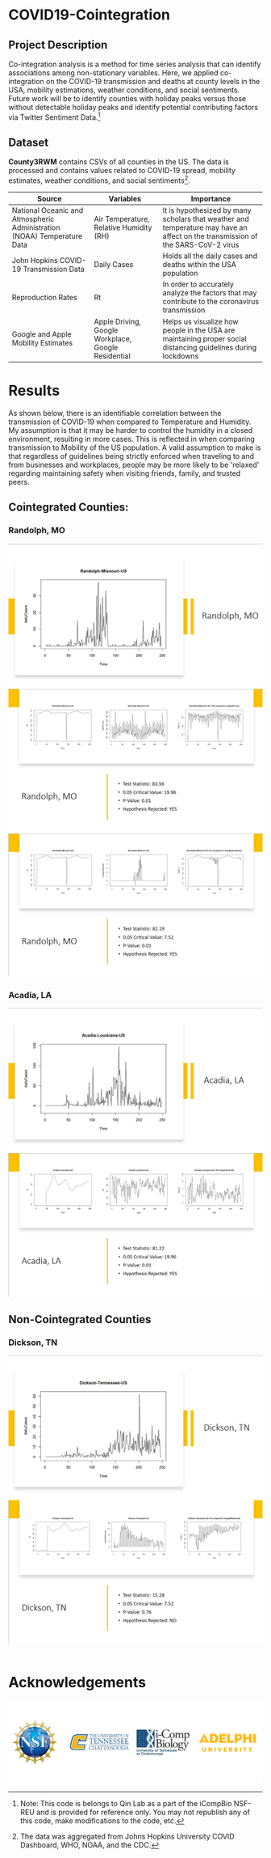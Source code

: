 # COVID19-Cointegration
## Project Description

Co-integration analysis is a method for time series analysis that can identify associations among non-stationary variables.  Here, we applied co-integration on the COVID-19 transmission and deaths at county levels in the USA, mobility estimations, weather conditions, and social sentiments. Future work will be to identify counties with holiday peaks versus those without detectable holiday peaks and identify potential contributing factors via Twitter Sentiment Data.[^1]
[^1]: Note: This code is belongs to Qin Lab as a part of the iCompBio NSF-REU and is provided for reference only. You may not republish any of this code, make modifications to the code, etc.

## Dataset
**County3RWM** contains CSVs of all counties in the US. The data is processed and contains values related to COVID-19 spread, mobility estimates, weather conditions, and social sentiments[^2].
[^2]: The data was aggregated from Johns Hopkins University COVID Dashboard, WHO, NOAA, and the CDC.

| Source | Variables | Importance |
|---|---|---|
| National Oceanic and Atmospheric Administration (NOAA) Temperature Data | Air Temperature, Relative Humidity (RH) | It is hypothesized by many scholars that weather and temperature may have an affect on the transmission of the SARS-CoV-2 virus |
| John Hopkins COVID-19 Transmission Data | Daily Cases| Holds all the daily cases and deaths within the USA population |
| Reproduction Rates | Rt | In order to accurately analyze the factors that may contribute to the coronavirus transmission |
| Google and Apple Mobility Estimates | Apple Driving, Google Workplace, Google Residential | Helps us visualize how people in the USA are maintaining proper social distancing guidelines during lockdowns |


# Results
As shown below, there is an identifiable correlation between the transmission of COVID-19 when compared to Temperature and Humidity. My assumption is that it may be harder to control the humidity in a closed environment, resulting in more cases. This is reflected in when comparing transmission to Mobility of the US population. A valid assumption to make is that regardless of guidelines being strictly enforced when traveling to and from businesses and workplaces, people may be more likely to be 'relaxed' regarding maintaining safety when visiting friends, family, and trusted peers.


## Cointegrated Counties:
### Randolph, MO
![Daily Cases](presentation/Randolph-0.png)
![Results 1](presentation/Randolph-1.png)
![Results 2](presentation/Randolph-2.png)

### Acadia, LA
![Daily Cases](presentation/Acadia-0.png)
![Results](presentation/Acadia-1.png)

## Non-Cointegrated Counties
### Dickson, TN
![Daily Cases](presentation/Dickson-0.png)
![Results 1](presentation/Dickson-1.png)
![]()

# Acknowledgements
![Acknowledgements](presentation/ack.png)